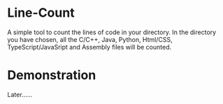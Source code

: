 # Line-Count
A simple tool to count the lines of code in your directory.
In the directory you have chosen, all the C/C++, Java, Python,  Html/CSS, 
TypeScript/JavaSript and Assembly files will be counted.

# Demonstration
Later......
